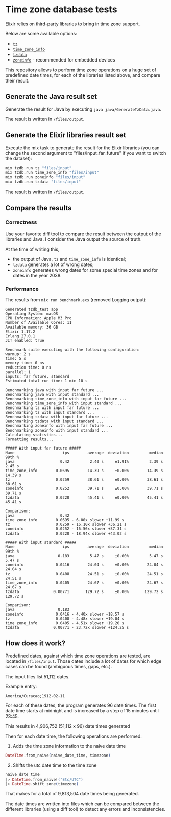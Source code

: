 # Time zone database tests

Elixir relies on third-party libraries to bring in time zone support.

Below are some available options:

* [`tz`](https://github.com/mathieuprog/tz)
* [`time_zone_info`](https://github.com/hrzndhrn/time_zone_info)
* [`tzdata`](https://github.com/lau/tzdata)
* [`zoneinfo`](https://github.com/smartrent/zoneinfo) -
  recommended for embedded devices

This repository allows to perform time zone operations on a huge set of predefined date times, for each of the libraries listed above, and compare their result.

## Generate the Java result set

Generate the result for Java by executing `java java/GenerateTzData.java`.

The result is written in `/files/output`.

## Generate the Elixir libraries result set

Execute the mix task to generate the result for the Elixir libraries (you can change the second argument to "files/input_far_future" if you want to switch the dataset):

```bash
mix tzdb.run tz "files/input"
mix tzdb.run time_zone_info "files/input"
mix tzdb.run zoneinfo "files/input"
mix tzdb.run tzdata "files/input"
```

The result is written in `/files/output`.

## Compare the results

### Correctness

Use your favorite diff tool to compare the result between the output of the libraries and Java. I consider the Java output the source of truth.

At the time of writing this,
* the output of Java, `tz` and `time_zone_info` is identical;
* `tzdata` generates a lot of wrong dates;
* `zoneinfo` generates wrong dates for some special time zones and for dates in the year 2038.

### Performance

The results from `mix run benchmark.exs` (removed Logging output):

```
Generated tzdb_test app
Operating System: macOS
CPU Information: Apple M3 Pro
Number of Available Cores: 11
Available memory: 36 GB
Elixir 1.17.2
Erlang 27.0.1
JIT enabled: true

Benchmark suite executing with the following configuration:
warmup: 2 s
time: 5 s
memory time: 0 ns
reduction time: 0 ns
parallel: 1
inputs: far future, standard
Estimated total run time: 1 min 10 s

Benchmarking java with input far future ...
Benchmarking java with input standard ...
Benchmarking time_zone_info with input far future ...
Benchmarking time_zone_info with input standard ...
Benchmarking tz with input far future ...
Benchmarking tz with input standard ...
Benchmarking tzdata with input far future ...
Benchmarking tzdata with input standard ...
Benchmarking zoneinfo with input far future ...
Benchmarking zoneinfo with input standard ...
Calculating statistics...
Formatting results...

##### With input far future #####
Name                     ips        average  deviation         median         99th %
java                    0.42         2.40 s     ±1.91%         2.39 s         2.45 s
time_zone_info        0.0695        14.39 s     ±0.00%        14.39 s        14.39 s
tz                    0.0259        38.61 s     ±0.00%        38.61 s        38.61 s
zoneinfo              0.0252        39.71 s     ±0.00%        39.71 s        39.71 s
tzdata                0.0220        45.41 s     ±0.00%        45.41 s        45.41 s

Comparison: 
java                    0.42
time_zone_info        0.0695 - 6.00x slower +11.99 s
tz                    0.0259 - 16.10x slower +36.21 s
zoneinfo              0.0252 - 16.56x slower +37.31 s
tzdata                0.0220 - 18.94x slower +43.02 s

##### With input standard #####
Name                     ips        average  deviation         median         99th %
java                   0.183         5.47 s     ±0.00%         5.47 s         5.47 s
zoneinfo              0.0416        24.04 s     ±0.00%        24.04 s        24.04 s
tz                    0.0408        24.51 s     ±0.00%        24.51 s        24.51 s
time_zone_info        0.0405        24.67 s     ±0.00%        24.67 s        24.67 s
tzdata               0.00771       129.72 s     ±0.00%       129.72 s       129.72 s

Comparison: 
java                   0.183
zoneinfo              0.0416 - 4.40x slower +18.57 s
tz                    0.0408 - 4.48x slower +19.04 s
time_zone_info        0.0405 - 4.51x slower +19.20 s
tzdata               0.00771 - 23.72x slower +124.25 s
```

## How does it work?

Predefined dates, against which time zone operations are tested, are located in `/files/input`.
Those dates include a lot of dates for which edge cases can be found (ambiguous times, gaps, etc.).

The input files list 51,112 dates.

 Example entry:
 ```text
America/Curacao;1912-02-11
```

For each of these dates, the program generates 96 date times. The first date time starts at midnight and is increased by a step of 15 minutes until 23:45.

This results in 4,906,752 (51,112 x 96) date times generated

Then for each date time, the following operations are performed:

1. Adds the time zone information to the naive date time
```elixir
DateTime.from_naive(naive_date_time, timezone)
```

2. Shifts the utc date time to the time zone
```elixir
naive_date_time
|> DateTime.from_naive!("Etc/UTC")
|> DateTime.shift_zone(timezone)
```

That makes for a total of 9,813,504 date times being generated.

The date times are written into files which can be compared between the different libraries (using a diff tool) to detect any errors and inconsistencies.
